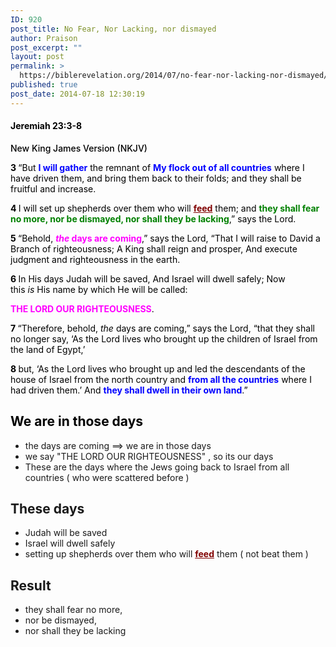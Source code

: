 ```yaml
---
ID: 920
post_title: No Fear, Nor Lacking, nor dismayed
author: Praison
post_excerpt: ""
layout: post
permalink: >
  https://biblerevelation.org/2014/07/no-fear-nor-lacking-nor-dismayed/
published: true
post_date: 2014-07-18 12:30:19
---
```

<h4 class="passage-display" style="font-weight: 500; color: #000000;"><strong><span class="passage-display-bcv">Jeremiah 23:3-8</span></strong></h4>
<p class="passage-display" style="font-weight: 500; color: #000000;"><span class="passage-display-version">New King James Version (NKJV)</span></p>
<p style="color: #000000;"><span id="en-NKJV-19488" class="text Jer-23-3"><span class="versenum" style="font-weight: bold;">3 </span>“But <span style="color: #0000ff;"><strong>I will gather</strong></span> the remnant of <span style="color: #0000ff;"><strong>My flock out of all countries</strong></span> where I have driven them, and bring them back to their folds; and they shall be fruitful and increase. </span></p>
<p style="color: #000000;"><span id="en-NKJV-19489" class="text Jer-23-4"><span class="versenum" style="font-weight: bold;">4 </span>I will set up shepherds over them who will <span style="text-decoration: underline; color: #800000;"><strong>feed</strong></span> them; and <span style="color: #008000;"><strong>they shall fear no more, nor be dismayed, nor shall they be lacking</strong></span>,” says the <span class="small-caps">Lord</span>.</span></p>

<div class="poetry top-1" style="color: #000000;">
<p class="line"><span id="en-NKJV-19490" class="text Jer-23-5"><span class="versenum" style="font-weight: bold;">5 </span>“Behold, <span style="color: #ff00ff;"><strong><i>the</i> days are coming</strong></span>,” says the <span class="small-caps">Lord</span>,</span>
<span class="text Jer-23-5">“That I will raise to David a Branch of righteousness;</span>
<span class="text Jer-23-5">A King shall reign and prosper,</span>
<span class="text Jer-23-5">And execute judgment and righteousness in the earth.</span>
<span id="en-NKJV-19491" class="text Jer-23-6"></span></p>
<p class="line"><span id="en-NKJV-19491" class="text Jer-23-6"><span class="versenum" style="font-weight: bold;">6 </span>In His days Judah will be saved,</span>
<span class="text Jer-23-6">And Israel will dwell safely;</span>
<span class="text Jer-23-6">Now this <i>is</i> His name by which He will be called:</span></p>

</div>
<p class="center top-1" style="color: #000000;"><span class="text Jer-23-6"><span style="color: #ff00ff;"><strong>THE LORD OUR RIGHTEOUSNESS</strong></span>.</span></p>
<p class="top-1" style="color: #000000;"><span id="en-NKJV-19492" class="text Jer-23-7"><span class="versenum" style="font-weight: bold;">7 </span>“Therefore, behold, <i>the</i> days are coming,” says the <span class="small-caps">Lord</span>, “that they shall no longer say, ‘As the <span class="small-caps">Lord</span> lives who brought up the children of Israel from the land of Egypt,’</span></p>
<p class="top-1" style="color: #000000;"><span id="en-NKJV-19493" class="text Jer-23-8"><span class="versenum" style="font-weight: bold;">8 </span>but, ‘As the <span class="small-caps">Lord</span> lives who brought up and led the descendants of the house of Israel from the north country and <span style="color: #0000ff;"><strong>from all the countries</strong></span> where I had driven them.’ And <span style="color: #0000ff;"><strong>they shall dwell in their own land</strong></span>.”</span></p>

<h2 class="top-1" style="color: #000000;">We are in those days</h2>
<ul>
	<li>the days are coming ==&gt; we are in those days</li>
	<li>we say "THE LORD OUR RIGHTEOUSNESS" , so its our days</li>
	<li>These are the days where the Jews going back to Israel from all countries ( who were scattered before )</li>
</ul>
<h2>These days</h2>
<ul>
	<li>Judah will be saved</li>
	<li>Israel will dwell safely</li>
	<li>setting up shepherds over them who will <span style="text-decoration: underline; color: #800000;"><strong>feed</strong></span> them ( not beat them )</li>
</ul>
<h2>Result</h2>
<ul>
	<li>they shall fear no more,</li>
	<li>nor be dismayed,</li>
	<li>nor shall they be lacking</li>
</ul>